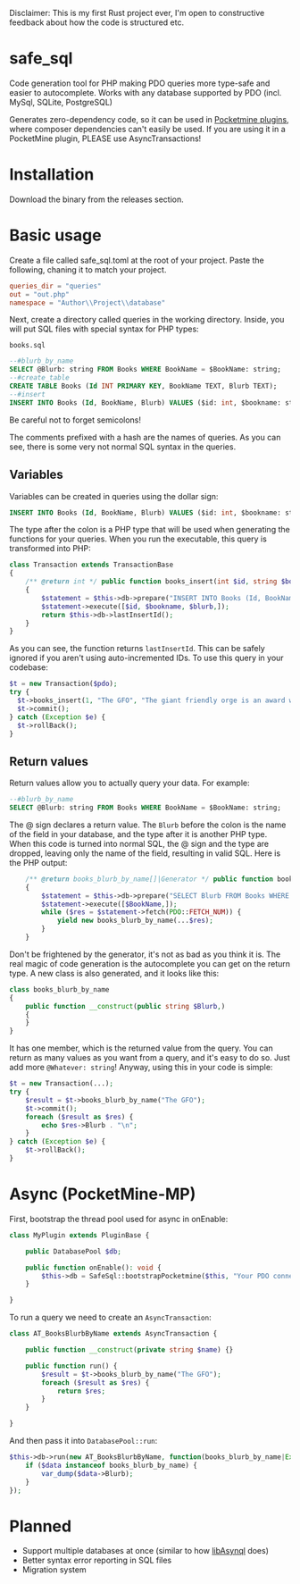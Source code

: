 Disclaimer: This is my first Rust project ever, I'm open to constructive feedback about how the code is structured etc.
# safe_sql
Code generation tool for PHP making PDO queries more type-safe and easier to autocomplete. Works with any database supported by PDO (incl. MySql, SQLite, PostgreSQL)

Generates zero-dependency code, so it can be used in [Pocketmine plugins](https://github.com/pmmp/PocketMine-MP), where composer dependencies can't easily be used. If you are using it in a PocketMine plugin, PLEASE use AsyncTransactions!
# Installation
Download the binary from the releases section.
# Basic usage
Create a file called safe_sql.toml at the root of your project. Paste the following, chaning it to match your project.
```toml
queries_dir = "queries"
out = "out.php"
namespace = "Author\\Project\\database"
```
Next, create a directory called queries in the working directory. Inside, you will put SQL files with special syntax for PHP types:

`books.sql`
```sql
--#blurb_by_name
SELECT @Blurb: string FROM Books WHERE BookName = $BookName: string;
--#create_table
CREATE TABLE Books (Id INT PRIMARY KEY, BookName TEXT, Blurb TEXT);
--#insert
INSERT INTO Books (Id, BookName, Blurb) VALUES ($id: int, $bookname: string, $blurb: string);
```
Be careful not to forget semicolons!

The comments prefixed with a hash are the names of queries. As you can see, there is some very not normal SQL syntax in the queries.
## Variables
Variables can be created in queries using the dollar sign:
```sql
INSERT INTO Books (Id, BookName, Blurb) VALUES ($id: int, $bookname: string, $blurb: string);
```
The type after the colon is a PHP type that will be used when generating the functions for your queries. When you run the executable, this query is transformed into PHP:
```php
class Transaction extends TransactionBase
{
    /** @return int */ public function books_insert(int $id, string $bookname, string $blurb,)
    {
        $statement = $this->db->prepare("INSERT INTO Books (Id, BookName, Blurb) VALUES (?, ?, ?) ");
        $statement->execute([$id, $bookname, $blurb,]);
        return $this->db->lastInsertId();
    }
}
```
As you can see, the function returns `lastInsertId`. This can be safely ignored if you aren't using auto-incremented IDs. To use this query in your codebase:
```php
$t = new Transaction($pdo);
try {
  $t->books_insert(1, "The GFO", "The giant friendly orge is an award winning book set in...");
  $t->commit();
} catch (Exception $e) {
  $t->rollBack();
}
```
## Return values
Return values allow you to actually query your data. For example:
```sql
--#blurb_by_name
SELECT @Blurb: string FROM Books WHERE BookName = $BookName: string;
```
The @ sign declares a return value. 
The `Blurb` before the colon is the name of the field in your database, and the type after it is another PHP type. When this code is turned into normal SQL, the @ sign and the type are dropped, leaving only the name of the field, resulting in valid SQL.
Here is the PHP output: 
```php
    /** @return books_blurb_by_name[]|Generator */ public function books_blurb_by_name(string $BookName,)
    {
        $statement = $this->db->prepare("SELECT Blurb FROM Books WHERE BookName = ? ");
        $statement->execute([$BookName,]);
        while ($res = $statement->fetch(PDO::FETCH_NUM)) {
            yield new books_blurb_by_name(...$res);
        }
    }
```
Don't be frightened by the generator, it's not as bad as you think it is. The real magic of code generation is the autocomplete you can get on the return type. A new class is also generated, and it looks like this:
```php
class books_blurb_by_name
{
    public function __construct(public string $Blurb,)
    {
    }
}
```
It has one member, which is the returned value from the query. You can return as many values as you want from a query, and it's easy to do so. Just add more `@Whatever: string`! Anyway, using this in your code is simple:
```php
$t = new Transaction(...);
try {
    $result = $t->books_blurb_by_name("The GFO");
    $t->commit();
    foreach ($result as $res) {
        echo $res->Blurb . "\n";
    }
} catch (Exception $e) {
    $t->rollBack();
}
```
# Async (PocketMine-MP)
First, bootstrap the thread pool used for async in onEnable:
```php
class MyPlugin extends PluginBase {

    public DatabasePool $db;

    public function onEnable(): void {
        $this->db = SafeSql::bootstrapPocketmine($this, "Your PDO connection string");
    }

}
```
To run a query we need to create an `AsyncTransaction`:
```php
class AT_BooksBlurbByName extends AsyncTransaction {

    public function __construct(private string $name) {}

    public function run() {
        $result = $t->books_blurb_by_name("The GFO");
        foreach ($result as $res) {
            return $res;
        }
    }

}
```
And then pass it into `DatabasePool::run`:
```php
$this->db->run(new AT_BooksBlurbByName, function(books_blurb_by_name|Exception $data) {
    if ($data instanceof books_blurb_by_name) {
        var_dump($data->Blurb);
    }
});
```
# Planned
- Support multiple databases at once (similar to how [libAsynql](https://github.com/poggit/libAsynql/) does)
- Better syntax error reporting in SQL files
- Migration system
